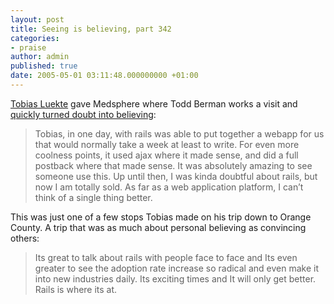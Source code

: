 ```yaml
---
layout: post
title: Seeing is believing, part 342
categories:
- praise
author: admin
published: true
date: 2005-05-01 03:11:48.000000000 +01:00
---
```

<p><a href="http://blog.leetsoft.com/">Tobias Luekte</a> gave Medsphere where Todd Berman works a visit and <a href="http://off.net/~tberman/diary/archives/003410.html">quickly turned doubt into believing</a>:</p>
<blockquote>Tobias, in one day, with rails was able to put together a webapp for us that would normally take a week at least to write. For even more coolness points, it used ajax where it made sense, and did a full postback where that made sense. It was absolutely amazing to see someone use this. Up until then, I was kinda doubtful about rails, but now I am totally sold. As far as a web application platform, I can&#8217;t think of a single thing better.</blockquote>
<p>This was just one of a few stops Tobias made on his trip down to Orange County. A trip that was as much about personal believing as convincing others:</p>
<blockquote>Its great to talk about rails with people face to face and Its even greater to see the adoption rate increase so radical and even make it into new industries daily. Its exciting times and It will only get better. Rails is where its at.</blockquote>